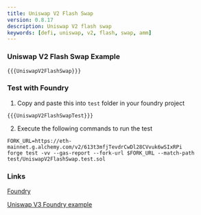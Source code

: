 ```yaml
---
title: Uniswap V2 Flash Swap
version: 0.8.17
description: Uniswap V2 flash swap
keywords: [defi, uniswap, v2, flash, swap, amm]
---
```


### Uniswap V2 Flash Swap Example

```solidity
{{{UniswapV2FlashSwap}}}
```

### Test with Foundry

1. Copy and paste this into `test` folder in your foundry project

```solidity
{{{UniswapV2FlashSwapTest}}}
```

2. Execute the following commands to run the test

```shell
FORK_URL=https://eth-mainnet.g.alchemy.com/v2/613t3mfjTevdrCwDl28CVvuk6wSIxRPi
forge test -vv --gas-report --fork-url $FORK_URL --match-path test/UniswapV2FlashSwap.test.sol
```

### Links

<a href="https://github.com/foundry-rs/foundry" target="__blank">Foundry</a>

<a href="https://github.com/t4sk/defi-notes" target="__blank">Uniswap V3 Foundry example</a>
